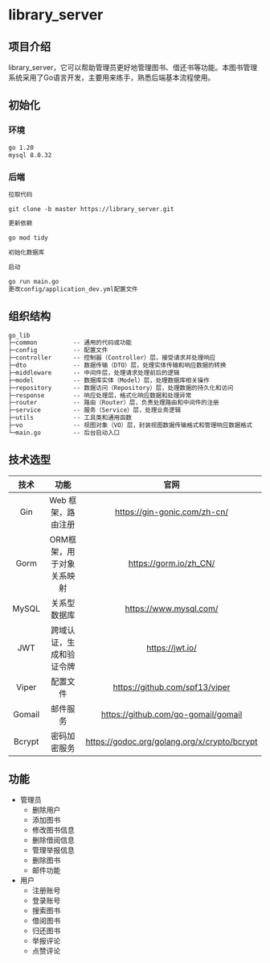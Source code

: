 # library_server

## 项目介绍
library_server，它可以帮助管理员更好地管理图书、借还书等功能。本图书管理系统采用了Go语言开发，主要用来练手，熟悉后端基本流程使用。

## 初始化

### 环境
```markdown
go 1.20
mysql 8.0.32
```

### 后端
```markdown
拉取代码

git clone -b master https://library_server.git

更新依赖

go mod tidy

初始化数据库

启动

go run main.go
更改config/application_dev.yml配置文件
```

## 组织结构
```markdown
go_lib
├─common          -- 通用的代码或功能
├─config          -- 配置文件
├─controller      -- 控制器（Controller）层，接受请求并处理响应
├─dto             -- 数据传输（DTO）层，处理实体传输和响应数据的转换
├─middleware      -- 中间件层，处理请求处理前后的逻辑
├─model           -- 数据库实体（Model）层，处理数据库相关操作
├─repository      -- 数据访问（Repository）层，处理数据的持久化和访问
├─response        -- 响应处理层，格式化响应数据和处理异常
├─router          -- 路由（Router）层，负责处理路由和中间件的注册
├─service         -- 服务（Service）层，处理业务逻辑
├─utils           -- 工具类和通用函数
├─vo              -- 视图对象（VO）层，封装视图数据传输格式和管理响应数据格式
└─main.go         -- 后台启动入口
```

## 技术选型
|  技术  |           功能            |                     官网                     |
| :----: | :-----------------------: | :------------------------------------------: |
|  Gin   |    Web 框架，路由注册     |         https://gin-gonic.com/zh-cn/         |
|  Gorm  | ORM框架，用于对象关系映射 |            https://gorm.io/zh_CN/            |
| MySQL  |       关系型数据库        |            https://www.mysql.com/            |
|  JWT   | 跨域认证，生成和验证令牌  |               https://jwt.io/                |
| Viper  |         配置文件          |        https://github.com/spf13/viper        |
| Gomail |         邮件服务          |     https://github.com/go-gomail/gomail      |
| Bcrypt |       密码加密服务        | https://godoc.org/golang.org/x/crypto/bcrypt |


## 功能
- 管理员
    - 删除用户
    - 添加图书
    - 修改图书信息
    - 删除借阅信息
    - 管理举报信息
    - 删除图书
    - 邮件功能
- 用户
    - 注册账号
    - 登录账号
    - 搜索图书
    - 借阅图书
    - 归还图书
    - 举报评论
    - 点赞评论

